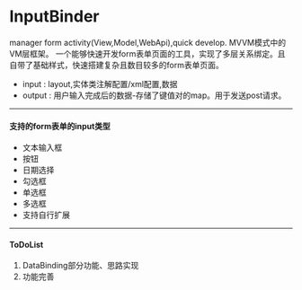 # InputBinder
manager form activity(View,Model,WebApi),quick develop.
MVVM模式中的VM层框架。
一个能够快速开发form表单页面的工具，实现了多层关系绑定。且自带了基础样式，快速搭建复杂且数目较多的form表单页面。

- input  :  layout,实体类注解配置/xml配置,数据
- output :  用户输入完成后的数据-存储了键值对的map。用于发送post请求。

---------

#### 支持的form表单的input类型
* 文本输入框
* 按钮
* 日期选择
* 勾选框
* 单选框
* 多选框
* 支持自行扩展

---------

#### ToDoList
1. DataBinding部分功能、思路实现
2. 功能完善
